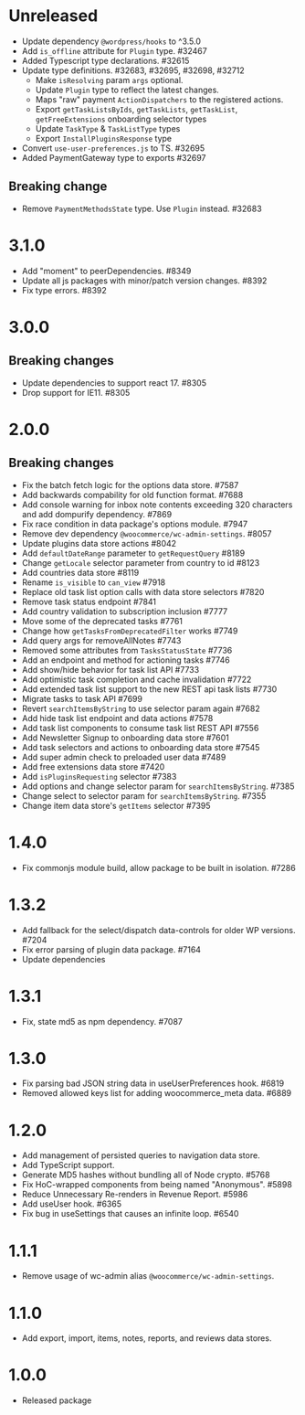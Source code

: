 # Unreleased

-   Update dependency `@wordpress/hooks` to ^3.5.0
-   Add `is_offline` attribute for `Plugin` type. #32467
-   Added Typescript type declarations. #32615
-   Update type definitions. #32683, #32695, #32698, #32712
    - Make `isResolving` param `args` optional.
    - Update `Plugin` type to reflect the latest changes.
    - Maps "raw"  payment `ActionDispatchers` to the registered actions.
    - Export `getTaskListsByIds`, `getTaskLists`, `getTaskList`, `getFreeExtensions` onboarding selector types
    - Update `TaskType` & `TaskListType` types
    - Export `InstallPluginsResponse` type
-   Convert `use-user-preferences.js` to TS. #32695
-   Added PaymentGateway type to exports #32697

## Breaking change

-   Remove `PaymentMethodsState` type. Use `Plugin` instead. #32683
# 3.1.0

-   Add "moment" to peerDependencies. #8349
-   Update all js packages with minor/patch version changes. #8392
-   Fix type errors. #8392
# 3.0.0

## Breaking changes

-   Update dependencies to support react 17. #8305
-   Drop support for IE11. #8305

# 2.0.0

## Breaking changes

-   Fix the batch fetch logic for the options data store. #7587
-   Add backwards compability for old function format. #7688
-   Add console warning for inbox note contents exceeding 320 characters and add dompurify dependency. #7869
-   Fix race condition in data package's options module. #7947
-   Remove dev dependency `@woocommerce/wc-admin-settings`. #8057
-   Update plugins data store actions #8042
-   Add `defaultDateRange` parameter to `getRequestQuery` #8189
-   Change `getLocale` selector parameter from country to id #8123
-   Add countries data store #8119
-   Rename `is_visible` to `can_view` #7918
-   Replace old task list option calls with data store selectors #7820
-   Remove task status endpoint #7841
-   Add country validation to subscription inclusion #7777
-   Move some of the deprecated tasks #7761
-   Change how `getTasksFromDeprecatedFilter` works #7749
-   Add query args for removeAllNotes #7743
-   Removed some attributes from `TasksStatusState` #7736
-   Add an endpoint and method for actioning tasks #7746
-   Add show/hide behavior for task list API #7733
-   Add optimistic task completion and cache invalidation #7722
-   Add extended task list support to the new REST api task lists #7730
-   Migrate tasks to task API #7699
-   Revert `searchItemsByString` to use selector param again #7682
-   Add hide task list endpoint and data actions #7578
-   Add task list components to consume task list REST API #7556
-   Add Newsletter Signup to onboarding data store #7601
-   Add task selectors and actions to onboarding data store #7545
-   Add super admin check to preloaded user data #7489
-   Add free extensions data store #7420
-   Add `isPluginsRequesting` selector #7383
-   Add options and change selector param for `searchItemsByString`. #7385
-   Change select to selector param for `searchItemsByString`. #7355
-   Change item data store's `getItems` selector #7395

# 1.4.0

-   Fix commonjs module build, allow package to be built in isolation. #7286

# 1.3.2

-   Add fallback for the select/dispatch data-controls for older WP versions. #7204
-   Fix error parsing of plugin data package. #7164
-   Update dependencies

# 1.3.1

-   Fix, state md5 as npm dependency. #7087

# 1.3.0

-   Fix parsing bad JSON string data in useUserPreferences hook. #6819
-   Removed allowed keys list for adding woocommerce_meta data. #6889

# 1.2.0

-   Add management of persisted queries to navigation data store.
-   Add TypeScript support.
-   Generate MD5 hashes without bundling all of Node crypto. #5768
-   Fix HoC-wrapped components from being named "Anonymous". #5898
-   Reduce Unnecessary Re-renders in Revenue Report. #5986
-   Add useUser hook. #6365
-   Fix bug in useSettings that causes an infinite loop. #6540

# 1.1.1

-   Remove usage of wc-admin alias `@woocommerce/wc-admin-settings`.

# 1.1.0

-   Add export, import, items, notes, reports, and reviews data stores.

# 1.0.0

-   Released package
